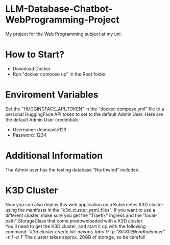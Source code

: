 # LLM-Database-Chatbot-WebProgramming-Project
My project for the Web Programming subject at my uni.

# How to Start?
- Download Docker
- Run "docker compose up" in the Root folder

# Enviroment Variables
Set the "HUGGINGFACE_API_TOKEN" in the "docker-compose.yml" file to a personal HuggingFace API token to set to the default Admin User.
Here are the default Admin User credentials:
- Username: deannaste123
- Password: 1234

# Additional Information
The Admin user has the testing database "Northwind" included.

# K3D Cluster
Now you can also deploy this web application on a Kubernetes K3D cluster using the manifests in the "k3d_cluster_yaml_files".
If you want to use a different cluster, make sure you get the "Traefik" Ingress and the "local-path" StorageClass that come predownloaded with a K3D cluster.  
You'll need to get the K3D cluster, and start it up with the following command: *'k3d cluster create kiii-devops-labs-9 -p "80:80@loadbalancer" -s 1 -a 1'*
The cluster takes approx. 20GB of storage, so be careful!